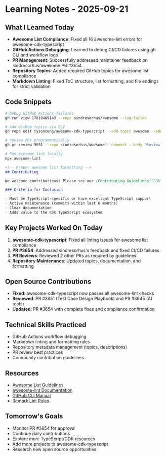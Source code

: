# Learning Notes - 2025-09-21

## What I Learned Today
- **Awesome List Compliance**: Fixed all 16 awesome-lint errors for awesome-cdk-typescript
- **GitHub Actions Debugging**: Learned to debug CI/CD failures using gh CLI and workflow logs
- **PR Management**: Successfully addressed maintainer feedback on sindresorhus/awesome PR #3654
- **Repository Topics**: Added required GitHub topics for awesome list compliance
- **Markdown Linting**: Fixed ToC structure, list formatting, and file endings for strict validation

## Code Snippets
```bash
# Debug GitHub Actions failures
gh run view 17819465143 --repo sindresorhus/awesome --log-failed

# Add GitHub topics via CLI
gh repo edit tysoncung/awesome-cdk-typescript --add-topic awesome --add-topic awesome-list

# Review PRs programmatically
gh pr review 3651 --repo sindresorhus/awesome --comment --body "Review feedback..."

# Run awesome-lint locally
npx awesome-lint
```

```markdown
<!-- Proper awesome list formatting -->
## Contributing

We welcome contributions! Please see our [Contributing Guidelines](CONTRIBUTING.md) for details.

### Criteria for Inclusion

- Must be TypeScript-specific or have excellent TypeScript support
- Active maintenance (commits within last 6 months)
- Clear documentation
- Adds value to the CDK TypeScript ecosystem
```

## Key Projects Worked On Today
1. **awesome-cdk-typescript**: Fixed all linting issues for awesome list compliance
2. **PR #3654**: Addressed sindresorhus's feedback and fixed CI/CD failures
3. **PR Reviews**: Reviewed 2 other PRs as required by guidelines
4. **Repository Maintenance**: Updated topics, documentation, and formatting

## Open Source Contributions
- **Fixed**: awesome-cdk-typescript now passes all awesome-lint checks
- **Reviewed**: PR #3651 (Test Case Design Playbook) and PR #3645 (AI tools)
- **Updated**: PR #3654 with complete fixes and compliance confirmation

## Technical Skills Practiced
- GitHub Actions workflow debugging
- Markdown linting and formatting rules
- Repository metadata management (topics, descriptions)
- PR review best practices
- Community contribution guidelines

## Resources
- [Awesome List Guidelines](https://github.com/sindresorhus/awesome/blob/master/pull_request_template.md)
- [awesome-lint Documentation](https://github.com/sindresorhus/awesome-lint)
- [GitHub CLI Manual](https://cli.github.com/manual/)
- [Remark Lint Rules](https://github.com/remarkjs/remark-lint)

## Tomorrow's Goals
- Monitor PR #3654 for approval
- Continue daily contributions
- Explore more TypeScript/CDK resources
- Add more projects to awesome-cdk-typescript
- Research new open source opportunities
